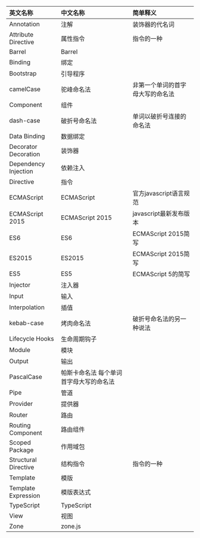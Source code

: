 |英文名称|中文名称|简单释义|
|:---|:---|:---|
|Annotation|	注解	|装饰器的代名词|
|Attribute Directive|	属性指令|	指令的一种
|Barrel	|Barrel	|
|Binding|	绑定|	|
|Bootstrap|	引导程序	|
|camelCase|	驼峰命名法	|非第一个单词的首字母大写的命名法|
|Component|	组件	|
|dash-case|	破折号命名法|	单词以破折号连接的命名法|
|Data Binding|	数据绑定	|
|Decorator Decoration|	装饰器	|
|Dependency Injection|	依赖注入	|
|Directive|	指令	|
|ECMAScript|	ECMAScript|	官方javascript语言规范|
|ECMAScript 2015|	ECMAScript 2015|	javascript最新发布版本|
|ES6|	ES6	|ECMAScript 2015简写|
|ES2015|	ES2015|	ECMAScript 2015简写|
|ES5|	ES5|	ECMAScript 5的简写|
|Injector	|注入器	|
|Input	|输入	|
|Interpolation|	插值	|
|kebab-case|	烤肉命名法|	破折号命名法的另一种说法|
|Lifecycle Hooks|	生命周期钩子	|
|Module|	模块	|
|Output|	输出	|
|PascalCase	|帕斯卡命名法	每个单词首字母大写的命名法|
|Pipe|	管道	|
|Provider|	提供器	|
|Router	|路由	|
|Routing Component|	路由组件	|
|Scoped Package	|作用域包	|
|Structural Directive	|结构指令	|指令的一种|
|Template	|模版	|
|Template Expression|	模版表达式	|
|TypeScript	|TypeScript	||
|View	|视图	||
|Zone	|zone.js	||
